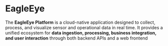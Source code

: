 # EagleEye
The **EagleEye Platform** is a cloud-native application designed to collect, process, and visualize sensor and operational data in real time. It provides a unified ecosystem for **data ingestion, processing, business integration, and user interaction** through both backend APIs and a web frontend
